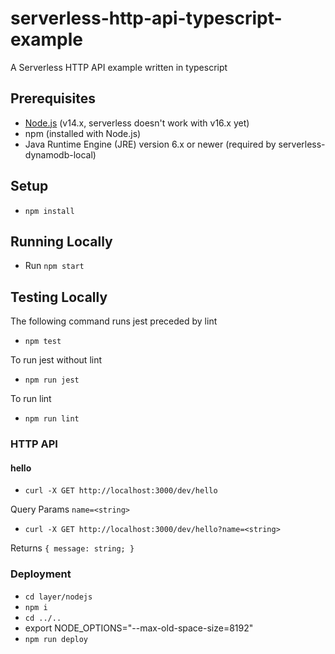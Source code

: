 # serverless-http-api-typescript-example

A Serverless HTTP API example written in typescript

## Prerequisites

- [Node.js](https://nodejs.org/en/) (v14.x, serverless doesn't work with v16.x yet)
- npm (installed with Node.js)
- Java Runtime Engine (JRE) version 6.x or newer (required by serverless-dynamodb-local)

## Setup

- `npm install`

## Running Locally

- Run `npm start`

## Testing Locally

The following command runs jest preceded by lint

- `npm test`

To run jest without lint

- `npm run jest`

To run lint

- `npm run lint`

### HTTP API

#### hello

- `curl -X GET http://localhost:3000/dev/hello`

Query Params `name=<string>`

- `curl -X GET http://localhost:3000/dev/hello?name=<string>`

Returns `{ message: string; }`

### Deployment

- `cd layer/nodejs`
- `npm i`
- `cd ../..`
- export NODE_OPTIONS="--max-old-space-size=8192"
- `npm run deploy`
